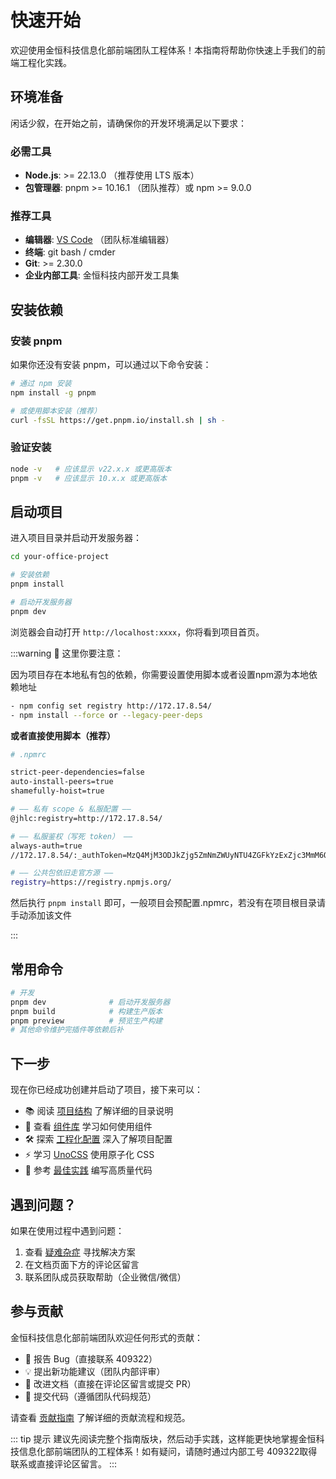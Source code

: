 <!-- 组件已自动导入，无需手动 import -->

# 快速开始

欢迎使用金恒科技信息化部前端团队工程体系！本指南将帮助你快速上手我们的前端工程化实践。

<AuthorTag author="CHENY" />


## 环境准备

闲话少叙，在开始之前，请确保你的开发环境满足以下要求：

### 必需工具

- **Node.js**: >= 22.13.0 （推荐使用 LTS 版本）
- **包管理器**: pnpm >= 10.16.1 （团队推荐）或 npm >= 9.0.0

### 推荐工具

- **编辑器**: [VS Code](https://code.visualstudio.com/) （团队标准编辑器）
- **终端**: git bash / cmder 
- **Git**: >= 2.30.0
- **企业内部工具**: 金恒科技内部开发工具集

## 安装依赖

### 安装 pnpm

如果你还没有安装 pnpm，可以通过以下命令安装：

```bash
# 通过 npm 安装
npm install -g pnpm

# 或使用脚本安装（推荐）
curl -fsSL https://get.pnpm.io/install.sh | sh -
```

### 验证安装

```bash
node -v   # 应该显示 v22.x.x 或更高版本
pnpm -v   # 应该显示 10.x.x 或更高版本
```

## 启动项目

进入项目目录并启动开发服务器：

```bash
cd your-office-project

# 安装依赖
pnpm install

# 启动开发服务器
pnpm dev
```

浏览器会自动打开 `http://localhost:xxxx`，你将看到项目首页。

:::warning :eyes: 这里你要注意：

因为项目存在本地私有包的依赖，你需要设置使用脚本或者设置npm源为本地依赖地址

```bash
- npm config set registry http://172.17.8.54/
- npm install --force or --legacy-peer-deps
```
**或者直接使用脚本（推荐）**

```bash
# .npmrc

strict-peer-dependencies=false
auto-install-peers=true
shamefully-hoist=true

# —— 私有 scope & 私服配置 ——
@jhlc:registry=http://172.17.8.54/

# —— 私服鉴权（写死 token） ——
always-auth=true
//172.17.8.54/:_authToken=MzQ4MjM3ODJkZjg5ZmNmZWUyNTU4ZGFkYzExZjc3MmM6ODQzNjkzMTNkYWU3NTZhMDgwMGY2NWU1ZTM1ODViODQ=

# —— 公共包依旧走官方源 ——
registry=https://registry.npmjs.org/

```

然后执行 `pnpm install` 即可，一般项目会预配置.npmrc，若没有在项目根目录请手动添加该文件

:::


## 常用命令

```bash
# 开发
pnpm dev              # 启动开发服务器
pnpm build            # 构建生产版本
pnpm preview          # 预览生产构建
# 其他命令维护完插件等依赖后补
```

## 下一步

现在你已经成功创建并启动了项目，接下来可以：

- 📚 阅读 [项目结构](/views/guide/project-structure) 了解详细的目录说明
- 🎨 查看 [组件库](/ui-components/) 学习如何使用组件
- 🛠️ 探索 [工程化配置](/views/engineering/scaffold) 深入了解项目配置
- ⚡ 学习 [UnoCSS](/views/unocss-guide) 使用原子化 CSS
- 📖 参考 [最佳实践](/views/best-practices/architecture) 编写高质量代码

## 遇到问题？

如果在使用过程中遇到问题：

1. 查看 [疑难杂症](/views/troubleshooting/) 寻找解决方案
2. 在文档页面下方的评论区留言
3. 联系团队成员获取帮助（企业微信/微信）

## 参与贡献

金恒科技信息化部前端团队欢迎任何形式的贡献：

- 🐛 报告 Bug（直接联系 409322）   
- 💡 提出新功能建议（团队内部评审）
- 📝 改进文档（直接在评论区留言或提交 PR）
- 🔧 提交代码（遵循团队代码规范）

请查看 [贡献指南](/views/guide/contributing) 了解详细的贡献流程和规范。

::: tip 提示
建议先阅读完整个指南版块，然后动手实践，这样能更快地掌握金恒科技信息化部前端团队的工程体系！如有疑问，请随时通过内部工号 409322取得联系或直接评论区留言。
:::



